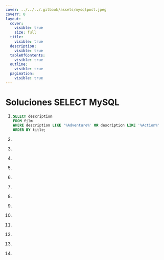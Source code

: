 ```yaml
---
cover: ../../../.gitbook/assets/mysqlpost.jpeg
coverY: 0
layout:
  cover:
    visible: true
    size: full
  title:
    visible: true
  description:
    visible: true
  tableOfContents:
    visible: true
  outline:
    visible: true
  pagination:
    visible: true
---
```


# Soluciones SELECT MySQL



1. ```sql
   SELECT description
   FROM film 
   WHERE description LIKE '%Adventure%' OR description LIKE '%Action%'
   ORDER BY title;
   ```
2. ```sql
   ```
3. ```sql
   ```
4. ```sql
   ```
5. <pre class="language-sql"><code class="lang-sql"><strong>
   </strong></code></pre>
6. ```sql
   ```
7. ```sql
   ```
8. ```sql
   ```
9. ```sql
   ```
10. ```sql
    ```
11. ```sql
    ```
12. ```sql
    ```
13. ```sql
    ```
14. ```sql
    ```
